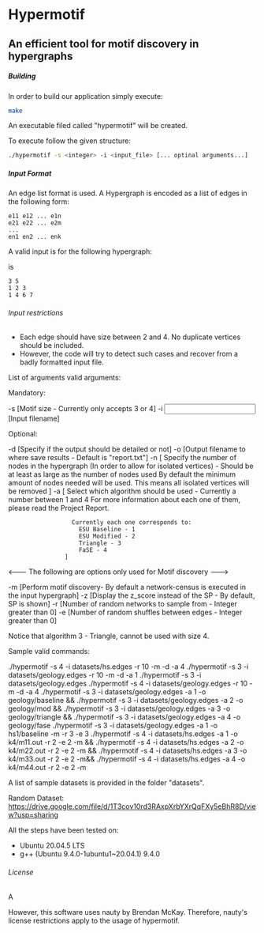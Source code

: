 # Hypermotif
## An efficient tool for motif discovery in hypergraphs



##### Building
In order to build our application simply execute:

```sh
make
```
An executable filed called "hypermotif" will be created.

To execute follow the given structure:
```sh
./hypermotif -s <integer> -i <input_file> [... optinal arguments...]
```

##### Input Format

An edge list format is used.
A Hypergraph is encoded as a list of edges in the following form:

```
e11 e12 ... e1n         
e21 e22 ... e2m         
...
en1 en2 ... enk 
```

A valid input is for the following hypergraph:



is

```
3 5
1 2 3
1 4 6 7
```
 
###### Input restrictions

* Each edge should have size between 2 and 4. No duplicate vertices should be included.
* However, the code will try to detect such cases and recover from a badly formatted input file.


List of arguments valid arguments:

Mandatory:

-s <size>           [Motif size - Currently only accepts 3 or 4]
-i <input>          [Input filename]

Optional:


-d                  [Specify if the output should be detailed or not]
-o <output>         [Output filename to where save results - Default is "report.txt"]
-n <k>              [
                      Specify the number of nodes in the hypergraph (In order to allow for isolated vertices) - 
                      Should be at least as large as the number of nodes used
                      By default the minimum amount of nodes needed will be used. This means all isolated vertices will be removed
                    ]
-a <k>              [
                      Select which algorithm should be used - Currently a number between 1 and 4
                      For more information about each one of them, please read the Project Report.

                      Currently each one corresponds to:
                        ESU Baseline - 1
                        ESU Modified - 2
                        Triangle - 3
                        FaSE - 4
                    ]

<--- The following are options only used for Motif discovery ---> 

-m                  [Perform motif discovery- By default a network-census is executed in the input hypergraph]
-z                  [Display the z_score instead of the SP - By default, SP is shown]
-r <k>              [Number of random networks to sample from - Integer greater than 0]
-e <k>              [Number of random shuffles between edges - Integer greater than 0]


Notice that algorithm 3 - Triangle, cannot be used with size 4. 

Sample valid commands:

./hypermotif -s 4 -i datasets/hs.edges -r 10 -m -d -a 4
./hypermotif -s 3 -i datasets/geology.edges -r 10 -m -d -a 1
./hypermotif -s 3 -i datasets/geology.edges
./hypermotif -s 4 -i datasets/geology.edges -r 10 -m -d -a 4
./hypermotif -s 3 -i datasets/geology.edges -a 1 -o geology/baseline && ./hypermotif -s 3 -i datasets/geology.edges -a 2 -o geology/mod && ./hypermotif -s 3 -i datasets/geology.edges -a 3 -o geology/triangle && ./hypermotif -s 3 -i datasets/geology.edges -a 4 -o geology/fase
./hypermotif -s 3 -i datasets/geology.edges -a 1 -o hs1/baseline -m -r 3 -e 3
./hypermotif -s 4 -i datasets/hs.edges -a 1 -o k4/m11.out -r 2 -e 2 -m && ./hypermotif -s 4 -i datasets/hs.edges -a 2 -o k4/m22.out -r 2 -e 2 -m && ./hypermotif -s 4 -i datasets/hs.edges -a 3 -o k4/m33.out -r 2 -e 2 -m&& ./hypermotif -s 4 -i datasets/hs.edges -a 4 -o k4/m44.out -r 2 -e 2 -m


A list of sample datasets is provided in the folder "datasets".

Random Dataset:
https://drive.google.com/file/d/1T3cov10rd3RAxpXrbYXrQqFXy5eBhR8D/view?usp=sharing


All the steps have been tested on:
- Ubuntu 20.04.5 LTS
- g++ (Ubuntu 9.4.0-1ubuntu1~20.04.1) 9.4.0


###### License

A 

However, this software uses nauty by Brendan McKay. Therefore, nauty's license restrictions apply to the usage of hypermotif.
